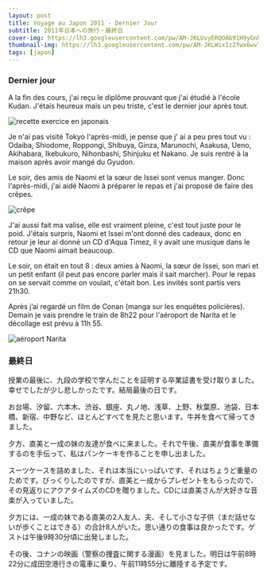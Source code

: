 ```yaml
---
layout: post
title: Voyage au Japon 2011 - Dernier Jour
subtitle: 2011年日本への旅行・最終日
cover-img: https://lh3.googleusercontent.com/pw/AM-JKLUvyERQOAb91H9yGnh3Jon75VO9FWU4nkZ_ovWMYPtf8xOEcmHr0Zm-CefCjD63rzGmbjVMupkQhFhGWi_PNH382ukEWjC-sUCLBQxbbcDWqAabRwPSXyheuN73lV6yD5eUlMuYGdaZVbThaWIHqqSD=w2160-h1216-no?authuser=0
thumbnail-img: https://lh3.googleusercontent.com/pw/AM-JKLWixIzZfwx6wvTRCdGjXCxD45YGUjZ4qV_0nxsULS-v8Bstqj9JGRhynyxTMHQWKIm23sHDY0UceXxAqY5Zt5FwCEyRQEqDzGxPC6PgCWwOO3Znq1e6vLbKWgPCGQh0_lxhQW69YuEGBojknzWeK8q1=w2160-h1216-no?authuser=0
tags: [japon]
---
```


### Dernier jour

A la fin des cours, j'ai reçu le diplôme prouvant que j'ai étudié à l'école Kudan. J'étais heureux mais un peu triste, c'est le dernier jour après tout. 

![recette exercice en japonais](https://lh3.googleusercontent.com/pw/AM-JKLWixIzZfwx6wvTRCdGjXCxD45YGUjZ4qV_0nxsULS-v8Bstqj9JGRhynyxTMHQWKIm23sHDY0UceXxAqY5Zt5FwCEyRQEqDzGxPC6PgCWwOO3Znq1e6vLbKWgPCGQh0_lxhQW69YuEGBojknzWeK8q1=w2160-h1216-no?authuser=0)

Je n'ai pas visité Tokyo l'après-midi, je pense que j' ai a peu pres tout vu : Odaiba, Shiodome, Roppongi, Shibuya, Ginza, Marunochi, Asakusa, Ueno, Akihabara, Ikebukuro, Nihonbashi, Shinjuku et Nakano. Je suis rentré à la maison après avoir mangé du Gyudon. 

Le soir, des amis de Naomi et la sœur de Issei sont venus manger. Donc l'après-midi, j'ai aidé Naomi à préparer le repas et j'ai proposé de faire des crêpes. 

![crêpe](https://lh3.googleusercontent.com/pw/AM-JKLWLw0MszhnJi6hMxu4cPfMNHeceeo6PpwPQeL8hqUFxDSpq-NRMjetQAQIVl_QkHsFVnXuD1_dahrgZ1f9NoNwS5mxcLHwNIZWILIpa79TGe3uLcnUrg2uBn0nIBQ8IhdrJY_N23iwa5pZiu8UQhL92=w2160-h1216-no?authuser=0)

J'ai aussi fait ma valise, elle est vraiment pleine, c'est tout juste pour le poid. J'étais surpris, Naomi et Issei m'ont donné des cadeaux, donc en retour je leur ai donné un CD d'Aqua Timez, il y avait une musique dans le CD que Naomi aimait beaucoup. 

Le soir, on était en tout 8 : deux amies à Naomi, la sœur de Issei, son mari et un petit enfant (il peut pas encore parler mais il sait marcher). Pour le repas on se servait comme on voulait, c'était bon. Les invités sont partis vers 21h30. 

Après j’ai regardé un film de Conan (manga sur les enquêtes policières). Demain je vais prendre le train de 8h22 pour l'aéroport de Narita et le décollage est prévu à 11h 55. 

![aéroport Narita](https://lh3.googleusercontent.com/pw/AM-JKLUvyERQOAb91H9yGnh3Jon75VO9FWU4nkZ_ovWMYPtf8xOEcmHr0Zm-CefCjD63rzGmbjVMupkQhFhGWi_PNH382ukEWjC-sUCLBQxbbcDWqAabRwPSXyheuN73lV6yD5eUlMuYGdaZVbThaWIHqqSD=w2160-h1216-no?authuser=0)

### 最終日

授業の最後に、九段の学校で学んだことを証明する卒業証書を受け取りました。幸せでしたが少し悲しかったです。結局最後の日です。

お台場、汐留、六本木、渋谷、銀座、丸ノ地、浅草、上野、秋葉原、池袋、日本橋、新宿、中野など、ほとんどすべてを見たと思います。牛丼を食べて帰ってきました。

夕方、直美と一成の妹の友達が食べに来ました。それで午後、直美が食事を準備するのを手伝って、私はパンケーキを作ることを申し出ました。

スーツケースを詰めました、それは本当にいっぱいです、それはちょうど重量のためです。びっくりしたのですが、直美と一成からプレゼントをもらったので、その見返りにアクアタイムズのCDを贈りました。CDには直美さんが大好きな音楽が入っていました。

夕方には、一成の妹である直美の2人友人、夫、そして小さな子供（まだ話せないが歩くことはできる）の合計8人がいた。思い通りの食事は良かったです。ゲストは午後9時30分頃に出発しました。

その後、コナンの映画（警察の捜査に関する漫画）を見ました。明日は午前8時22分に成田空港行きの電車に乗り、午前11時55分に離陸する予定です。